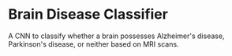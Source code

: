 # Brain Disease Classifier
A CNN to classify whether a brain possesses Alzheimer's disease, Parkinson's disease, or neither based on MRI scans.
